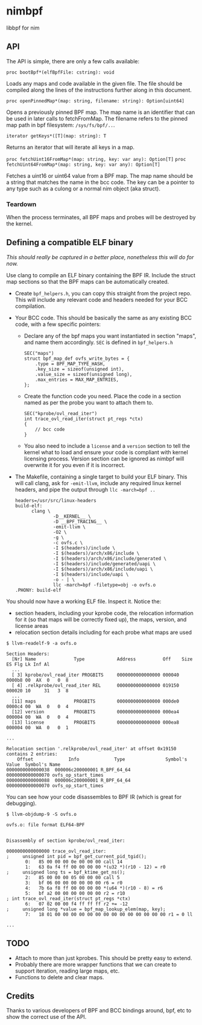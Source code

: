 # nimbpf
libbpf for nim

## API

The API is simple, there are only a few calls available:

`proc bootBpf*(elfBpfFile: cstring): void`

Loads any maps and code available in the given file. The file should be
compiled along the lines of the instructions further along in this document.

`proc openPinnedMap*(map: string, filename: string): Option[uint64]`

Opens a previously pinned BPF map. The map name is an identifier that can be
used in later calls to fetchFromMap. The filename refers to the pinned map
path in bpf filesystem: `/sys/fs/bpf/..`.

`iterator getKeys*([T](map: string): T`

Returns an iterator that will iterate all keys in a map.

`proc fetchUint16FromMap*(map: string, key: var any): Option[T]`
`proc fetchUint64FromMap*(map: string, key: var any): Option[T]`

Fetches a uint16 or uint64 value from a BPF map. The map name should be a string
that matches the name in the bcc code. The key can be a pointer to any type
such as a culong or a normal nim object (aka struct).

### Teardown

When the process terminates, all BPF maps and probes will be destroyed by the
kernel.

## Defining a compatible ELF binary

_This should really be captured in a better place, nonetheless this will do
for now._

Use clang to compile an ELF binary containing the BPF IR. Include the struct
map sections so that the BPF maps can be automatically created.

- Create `bpf_helpers.h`, you can copy this straight from the project repo.
  This will include any relevant code and headers needed for your BCC
  compilation.

- Your BCC code. This should be basically the same as any existing BCC code,
  with a few specific pointers:
  - Declare any of the bpf maps you want instantiated in section "maps", and
    name them accordingly. `SEC` is defined in `bpf_helpers.h`
    ```
    SEC("maps")
    struct bpf_map_def ovfs_write_bytes = {
        .type = BPF_MAP_TYPE_HASH,
        .key_size = sizeof(unsigned int),
        .value_size = sizeof(unsigned long),
        .max_entries = MAX_MAP_ENTRIES,
    };
    ```
  - Create the function code you need. Place the code in a section named as per
    the probe you want to attach them to.
    ```
    SEC("kprobe/ovl_read_iter")
    int trace_ovl_read_iter(struct pt_regs *ctx)
    {
        // bcc code
    }
    ```
  - You also need to include a `license` and a `version` section to tell the
    kernel what to load and ensure your code is compliant with kernel licensing
    process. Version section can be ignored as nimbpf will overwrite it for
    you even if it is incorrect.

- The Makefile, containing a single target to build your ELF binary. This will
  call clang, ask for `-emit-llvm`, include any required linux kernel headers,
  and pipe the output through `llc -march=bpf ..`
  ```
  headers=/usr/src/linux-headers
  build-elf:
        clang \
                -D__KERNEL__ \
                -D __BPF_TRACING__ \
                -emit-llvm \
                -O2 \
                -g \
                -c ovfs.c \
                -I $(headers)/include \
                -I $(headers)/arch/x86/include \
                -I $(headers)/arch/x86/include/generated \
                -I $(headers)/include/generated/uapi \
                -I $(headers)/arch/x86/include/uapi \
                -I $(headers)/include/uapi \
                -o - | \
                llc -march=bpf -filetype=obj -o ovfs.o
  .PHONY: build-elf
  ```

You should now have a working ELF file. Inspect it. Notice the:
- section headers, including your kprobe code, the relocation information for
  it (so that maps will be correctly fixed up), the maps, version, and license
  areas
- relocation section details including for each probe what maps are used

```
$ llvm-readelf-9 -a ovfs.o

Section Headers:
  [Nr] Name              Type            Address          Off    Size   ES Flg Lk Inf Al
  ...
  [ 3] kprobe/ovl_read_iter PROGBITS     0000000000000000 000040 0000b8 00  AX  0   0  8
  [ 4] .relkprobe/ovl_read_iter REL      0000000000000000 019150 000020 10     31   3  8
  ...
  [11] maps              PROGBITS        0000000000000000 000de0 0000c4 00  WA  0   0  4
  [12] version           PROGBITS        0000000000000000 000ea4 000004 00  WA  0   0  4
  [13] license           PROGBITS        0000000000000000 000ea8 000004 00  WA  0   0  1

...

Relocation section '.relkprobe/ovl_read_iter' at offset 0x19150 contains 2 entries:
    Offset             Info             Type               Symbol's Value  Symbol's Name
0000000000000038  000006c200000001 R_BPF_64_64            0000000000000070 ovfs_op_start_times
0000000000000088  000006c200000001 R_BPF_64_64            0000000000000070 ovfs_op_start_times
```

You can see how your code disassembles to BPF IR (which is great for
debugging).

```
$ llvm-objdump-9 -S ovfs.o

ovfs.o:	file format ELF64-BPF


Disassembly of section kprobe/ovl_read_iter:

0000000000000000 trace_ovl_read_iter:
;     unsigned int pid = bpf_get_current_pid_tgid();
       0:	85 00 00 00 0e 00 00 00	call 14
       1:	63 0a f4 ff 00 00 00 00	*(u32 *)(r10 - 12) = r0
;     unsigned long ts = bpf_ktime_get_ns();
       2:	85 00 00 00 05 00 00 00	call 5
       3:	bf 06 00 00 00 00 00 00	r6 = r0
       4:	7b 6a f8 ff 00 00 00 00	*(u64 *)(r10 - 8) = r6
       5:	bf a2 00 00 00 00 00 00	r2 = r10
; int trace_ovl_read_iter(struct pt_regs *ctx)
       6:	07 02 00 00 f4 ff ff ff	r2 += -12
;     unsigned long *value = bpf_map_lookup_elem(map, key);
       7:	18 01 00 00 00 00 00 00 00 00 00 00 00 00 00 00	r1 = 0 ll

...

```

## TODO

- Attach to more than just kprobes. This should be pretty easy to extend.
- Probably there are more wrapper functions that we can create to support
  iteration, reading large maps, etc.
- Functions to delete and clear maps.

## Credits

Thanks to various developers of BPF and BCC bindings around, bpf, etc to show
the correct use of the API.

